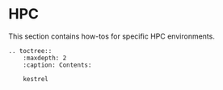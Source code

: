 # HPC

This section contains how-tos for specific HPC environments.

```{eval-rst}
.. toctree::
    :maxdepth: 2
    :caption: Contents:

    kestrel
```
